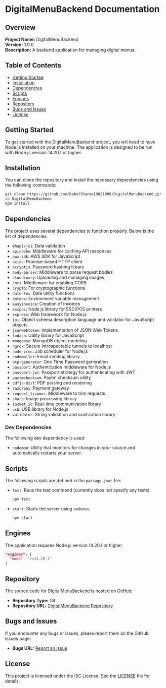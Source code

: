 # DigitalMenuBackend Documentation

## Overview

**Project Name:** DigitalMenuBackend  
**Version:** 1.0.0  
**Description:** A backend application for managing digital menus.  

## Table of Contents

- [Getting Started](#getting-started)
- [Installation](#installation)
- [Dependencies](#dependencies)
- [Scripts](#scripts)
- [Engines](#engines)
- [Repository](#repository)
- [Bugs and Issues](#bugs-and-issues)
- [License](#license)

## Getting Started

To get started with the DigitalMenuBackend project, you will need to have Node.js installed on your machine. The application is designed to be run with Node.js version 14.20.1 or higher.

## Installation

You can clone the repository and install the necessary dependencies using the following commands:

```bash
git clone https://github.com/RahulSharma19021996/DigitalMenuBackend.git
cd DigitalMenuBackend
npm install
```

## Dependencies

The project uses several dependencies to function properly. Below is the list of dependencies:

- `@hapi/joi`: Data validation
- `apicache`: Middleware for caching API responses
- `aws-sdk`: AWS SDK for JavaScript
- `axios`: Promise-based HTTP client
- `bcryptjs`: Password hashing library
- `body-parser`: Middleware to parse request bodies
- `cloudinary`: Uploading and managing images
- `cors`: Middleware for enabling CORS
- `crypto`: For cryptographic functions
- `date-fns`: Date utility functions
- `dotenv`: Environment variable management
- `easyinvoice`: Creation of invoices
- `escpos`: Node.js library for ESC/POS printers
- `express`: Web framework for Node.js
- `joi`: Object schema description language and validator for JavaScript objects
- `jsonwebtoken`: Implementation of JSON Web Tokens
- `lodash`: Utility library for JavaScript
- `mongoose`: MongoDB object modeling
- `ngrok`: Secure introspectable tunnels to localhost
- `node-cron`: Job scheduler for Node.js
- `nodemailer`: Email sending library
- `otp-generator`: One Time Password generation
- `passport`: Authentication middleware for Node.js
- `passport-jwt`: Passport strategy for authenticating with JWT
- `paytmchecksum`: Paytm checksum utility
- `pdfjs-dist`: PDF parsing and rendering
- `razorpay`: Payment gateway
- `request_trimmer`: Middleware to trim requests
- `sharp`: Image processing library
- `socket.io`: Real-time communication library
- `usb`: USB library for Node.js
- `validator`: String validation and sanitization library

### Dev Dependencies

The following dev dependency is used:

- `nodemon`: Utility that monitors for changes in your source and automatically restarts your server.

## Scripts

The following scripts are defined in the `package.json` file:

- `test`: Runs the test command (currently does not specify any tests).
  
  ```bash
  npm test
  ```

- `start`: Starts the server using `nodemon`.

  ```bash
  npm start
  ```

## Engines

The application requires Node.js version 14.20.1 or higher.

```json
"engines": {
  "node": ">=14.20.1"
}
```

## Repository

The source code for DigitalMenuBackend is hosted on GitHub:

- **Repository Type:** Git
- **Repository URL:** [DigitalMenuBackend Repository](https://github.com/RahulSharma19021996/DigitalMenuBackend.git)

## Bugs and Issues

If you encounter any bugs or issues, please report them on the GitHub issues page:

- **Bugs URL:** [Report an Issue](https://github.com/RahulSharma19021996/DigitalMenuBackend/issues)

## License

This project is licensed under the ISC License. See the [LICENSE](LICENSE) file for details.
